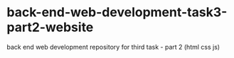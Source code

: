# back-end-web-development-task3-part2-website
back end web development repository for third task - part 2 (html css js)
